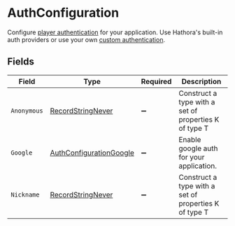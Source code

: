 # AuthConfiguration

Configure [player authentication](https://hathora.dev/docs/lobbies-and-matchmaking/auth-service) for your application. Use Hathora's built-in auth providers or use your own [custom authentication](https://hathora.dev/docs/lobbies-and-matchmaking/auth-service#custom-auth-provider).


## Fields

| Field                                                                     | Type                                                                      | Required                                                                  | Description                                                               |
| ------------------------------------------------------------------------- | ------------------------------------------------------------------------- | ------------------------------------------------------------------------- | ------------------------------------------------------------------------- |
| `Anonymous`                                                               | [RecordStringNever](../../models/shared/RecordStringNever.md)             | :heavy_minus_sign:                                                        | Construct a type with a set of properties K of type T                     |
| `Google`                                                                  | [AuthConfigurationGoogle](../../models/shared/AuthConfigurationGoogle.md) | :heavy_minus_sign:                                                        | Enable google auth for your application.                                  |
| `Nickname`                                                                | [RecordStringNever](../../models/shared/RecordStringNever.md)             | :heavy_minus_sign:                                                        | Construct a type with a set of properties K of type T                     |